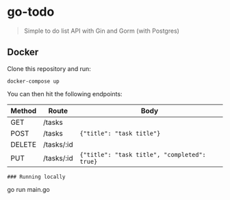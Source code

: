 # go-todo
> Simple to do list API with Gin and Gorm (with Postgres)

## Docker
Clone this repository and run:
```
docker-compose up
```

You can then hit the following endpoints:

| Method | Route      | Body                                         |
| ------ | ---------- | -------------------------------------------- |
| GET    | /tasks     |                                              |
| POST   | /tasks     | `{"title": "task title"}`                    |
| DELETE | /tasks/:id |                                              |
| PUT    | /tasks/:id | `{"title": "task title", "completed": true}` |
```
### Running locally
```
go run main.go
```
